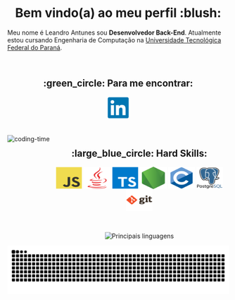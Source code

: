 
  <h1 align="center">Bem vindo(a) ao meu perfil :blush: </h1>



  Meu nome é Leandro Antunes sou **Desenvolvedor Back-End**. Atualmente estou cursando Engenharia de Computação na [Universidade Tecnológica Federal do Paraná](https://www.utfpr.edu.br/).  

<br>

<div  align="center"> 
  <h2 align="center">:green_circle: Para me encontrar: </h2>
  <a href = "https://www.linkedin.com/in/leandrosantosjs/">
      <img width="50" src="https://github.com/devicons/devicon/blob/master/icons/linkedin/linkedin-original.svg">
    </a>
 </div>

<br>

<div  align="center"> 
  <div style="display: inline_block"><br>
    <img align="left" height="250" alt="coding-time" src="code.gif">
    <h2 align="center"> :large_blue_circle: Hard Skills:</h2>
    <img align="center" height="50" width="60" alt="java-plain"  src="https://github.com/devicons/devicon/blob/master/icons/javascript/javascript-original.svg">
    <img align="center" height="50" width="60" alt="js-icon"  src="https://github.com/devicons/devicon/blob/master/icons/java/java-plain.svg">
    <img align="center" height="50" width="60" alt="typescript-icon" src="https://github.com/devicons/devicon/blob/master/icons/typescript/typescript-original.svg">
    <img align="center" height="50" width="60" alt="nodejs-icon" src="https://github.com/devicons/devicon/blob/master/icons/nodejs/nodejs-original.svg">
    <img align="center" height="50" width="60" alt="c-icon" src="https://github.com/devicons/devicon/blob/master/icons/c/c-original.svg">
    <img align="center" height="50" width="60" alt="postgreesql" src="https://github.com/devicons/devicon/blob/master/icons/postgresql/postgresql-original-wordmark.svg">
    <img align="center" height="50" width="60" alt="git-icon" src="https://github.com/devicons/devicon/blob/master/icons/git/git-original-wordmark.svg">
    </div>

<br>
<br>


![Principais linguagens](https://github-readme-stats.vercel.app/api/top-langs/?username=leandroAntunesDosSantos&theme=dracula&hide_border=true&custom_title=Principais%20%linguagens)



![snake gif](https://github.com/leandroAntunesDosSantos/leandroAntunesDosSantos/blob/output/github-contribution-grid-snake-dark.svg)
